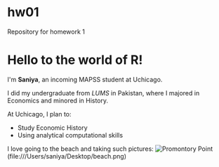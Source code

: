 # hw01
Repository for homework 1

# Hello to the world of R!

I'm **Saniya**, an incoming MAPSS student at Uchicago.

I did my undergraduate from *LUMS* in Pakistan, where I majored in Economics and minored in History. 

At Uchicago, I plan to: 
* Study Economic History
* Using analytical computational skills

I love going to the beach and taking such pictures:
![Promontory Point](/images.beach.jng) 
(file:///Users/saniya/Desktop/beach.png)




